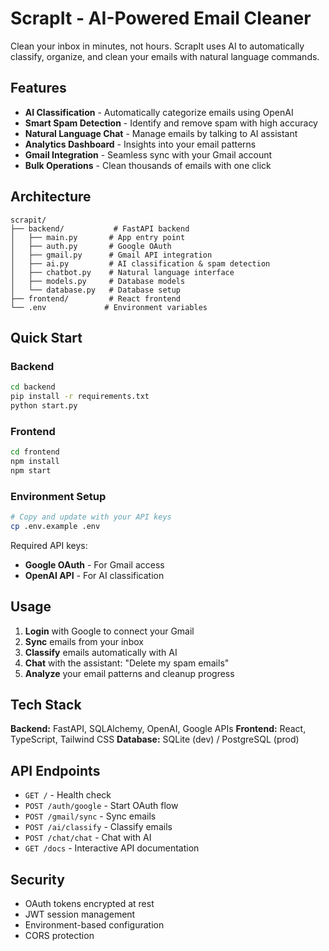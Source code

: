 # ScrapIt - AI-Powered Email Cleaner

Clean your inbox in minutes, not hours. ScrapIt uses AI to automatically classify, organize, and clean your emails with natural language commands.

## Features

* **AI Classification** - Automatically categorize emails using OpenAI
* **Smart Spam Detection** - Identify and remove spam with high accuracy
* **Natural Language Chat** - Manage emails by talking to AI assistant
* **Analytics Dashboard** - Insights into your email patterns
* **Gmail Integration** - Seamless sync with your Gmail account
* **Bulk Operations** - Clean thousands of emails with one click

## Architecture

```
scrapit/
├── backend/           # FastAPI backend
│   ├── main.py       # App entry point
│   ├── auth.py       # Google OAuth
│   ├── gmail.py      # Gmail API integration
│   ├── ai.py         # AI classification & spam detection
│   ├── chatbot.py    # Natural language interface
│   ├── models.py     # Database models
│   └── database.py   # Database setup
├── frontend/         # React frontend
└── .env             # Environment variables
```

## Quick Start

### Backend

```bash
cd backend
pip install -r requirements.txt
python start.py
```

### Frontend

```bash
cd frontend
npm install
npm start
```

### Environment Setup

```bash
# Copy and update with your API keys
cp .env.example .env
```

Required API keys:

* **Google OAuth** - For Gmail access
* **OpenAI API** - For AI classification

## Usage

1. **Login** with Google to connect your Gmail
2. **Sync** emails from your inbox
3. **Classify** emails automatically with AI
4. **Chat** with the assistant: "Delete my spam emails"
5. **Analyze** your email patterns and cleanup progress

## Tech Stack

**Backend:** FastAPI, SQLAlchemy, OpenAI, Google APIs
**Frontend:** React, TypeScript, Tailwind CSS
**Database:** SQLite (dev) / PostgreSQL (prod)

## API Endpoints

* `GET /` - Health check
* `POST /auth/google` - Start OAuth flow
* `POST /gmail/sync` - Sync emails
* `POST /ai/classify` - Classify emails
* `POST /chat/chat` - Chat with AI
* `GET /docs` - Interactive API documentation

## Security

* OAuth tokens encrypted at rest
* JWT session management
* Environment-based configuration
* CORS protection

